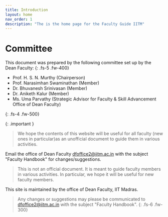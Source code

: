 ```yaml
---
title: Introduction
layout: home
nav_order: 1
description: "The is the home page for the Faculty Guide IITM"
---
```


# Committee

This document was prepared by the following committee set up by the Dean Faculty:
{: .fs-5 .fw-400}
* Prof. H. S. N. Murthy (Chairperson)
* Prof. Narasimhan Swaminathan (Member)
* Dr. Bhuvanesh Srinivasan (Member)
* Dr. Aniketh Kalur (Member)
* Ms. Uma Parvathy (Strategic Advisor for Faculty & Skill Advancement Office of Dean Faculty)



{: .fs-4 .fw-500}

{: .important }
> We hope the contents of this website will be useful for all faculty (new ones in particular)as an unofficial document to guide them in various activities.

Email the office of Dean Faculty [dfoffice2@iitm.ac.in](mailto:dfoffice2@iitm.ac.in) with the subject "Faculty Handbook" for changes/suggestions.


> This is not an official document. It is meant to guide faculty members in various activities. In particular, we hope it will 
be useful for new faculty members. 

This site is maintained by the office of Dean Faculty, IIT Madras. 
>Any changes or suggestions may please be 
> communicated to [dfoffice2@iitm.ac.in](mailto:dfoffice2@iitm.ac.in) with the subject "Faculty Handbook".
{: .fs-6 .fw-300}